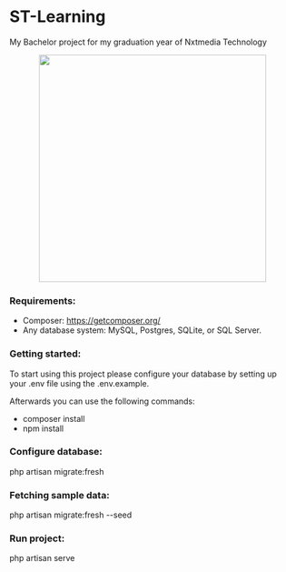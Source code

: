 
# ST-Learning
My Bachelor project for my graduation year of Nxtmedia Technology

<p align="center"><a href="https://laravel.com" target="_blank"><img src="https://raw.githubusercontent.com/laravel/art/master/logo-lockup/5%20SVG/2%20CMYK/1%20Full%20Color/laravel-logolockup-cmyk-red.svg" width="400"></a></p>


### Requirements:
- Composer: https://getcomposer.org/
- Any database system: MySQL, Postgres, SQLite, or SQL Server.

### Getting started:

To start using this project please configure your database by setting up your .env file using the .env.example. 

Afterwards you can use the following commands:

- composer install
- npm install

### Configure database:
php artisan migrate:fresh

### Fetching sample data:
php artisan migrate:fresh --seed

### Run project:
php artisan serve





